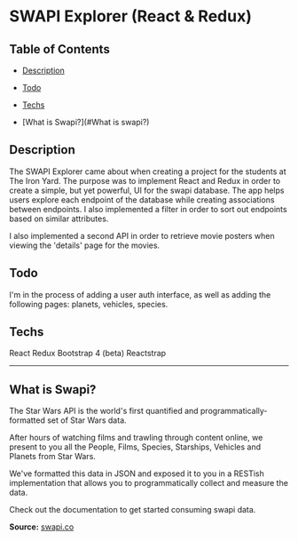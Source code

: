 # SWAPI Explorer (React & Redux)


## Table of Contents

- [Description](#description)

- [Todo](#todo)

- [Techs](#techs)

- [What is Swapi?](#What is swapi?)


## Description

The SWAPI Explorer came about when creating a project for the students at The Iron Yard. The purpose was to implement React and Redux in order to create a simple, but yet powerful, UI for the swapi database. The app helps users explore each endpoint of the database while creating associations between endpoints. I also implemented a filter in order to sort out endpoints based on similar attributes.

I also implemented a second API in order to retrieve movie posters when viewing the 'details' page for the movies.

## Todo

I'm in the process of adding a user auth interface, as well as adding the following pages: planets, vehicles, species.

## Techs

React
Redux
Bootstrap 4 (beta)
Reactstrap

___

## What is Swapi?

The Star Wars API is the world's first quantified and programmatically-formatted set of Star Wars data.

After hours of watching films and trawling through content online, we present to you all the People, Films, Species, Starships, Vehicles and Planets from Star Wars.

We've formatted this data in JSON and exposed it to you in a RESTish implementation that allows you to programmatically collect and measure the data.

Check out the documentation to get started consuming swapi data.

**Source:** [swapi.co](https://swapi.co/about)
